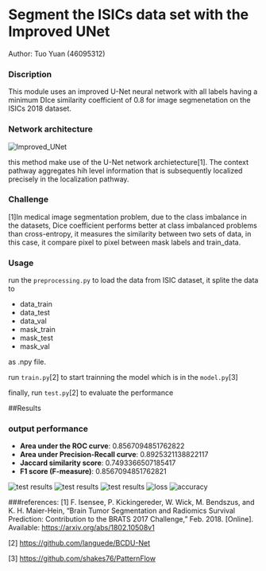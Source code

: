 # Segment the ISICs data set with the Improved UNet
Author: Tuo Yuan (46095312) 

### Discription
This module uses an improved U-Net neural network with 
all labels having a minimum DIce similarity coefficient 
of 0.8 for image segmenetation on the ISICs 2018 dataset.


### Network architecture
![Improved_UNet](output/Improved_UNet.jpg "Improved_UNet")

this method make use of the U-Net network archietecture[1]. 
The context pathway aggregates hih level information that is 
subsequently localized precisely in the localization pathway.

### Challenge
[1]In medical image segmentation problem, due to the class imbalance in the datasets, Dice coefficient performs better at class imbalanced problems than cross-entropy, it measures the similarity between two sets of data, in this case, it compare pixel to pixel between mask labels and train_data.


### Usage
run the `preprocessing.py` to load the data from ISIC dataset, 
it splite the data to

- data_train
- data_test
- data_val
- mask_train
- mask_test
- mask_val

as .npy file.

run `train.py`[2] to start trainning the model which is in the `model.py`[3]

finally, run `test.py`[2] to evaluate the performance

##Results

### output performance
- **Area under the ROC curve**: 0.8567094851762822
- **Area under Precision-Recall curve**: 0.8925321138822117
- **Jaccard similarity score**: 0.7493366507185417
- **F1 score (F-measure)**: 0.8567094851762821
  
![test results](output/sample_results.png "Sample results")
![test results](output/Precision_recall.png "Precision_recall")
![test results](output/ROC.png "ROC")
![loss](output/loss.png "loss")
![accuracy](output/accuracy.png "accuracy")

###references:
[1] F. Isensee, P. Kickingereder, W. Wick, M. Bendszus, and K. H. Maier-Hein, “Brain Tumor Segmentation
and Radiomics Survival Prediction: Contribution to the BRATS 2017 Challenge,” Feb. 2018. [Online].
Available: https://arxiv.org/abs/1802.10508v1

[2] https://github.com/languede/BCDU-Net

[3] https://github.com/shakes76/PatternFlow